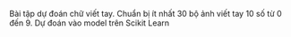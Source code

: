 Bài tập dự đoán chữ viết tay.
Chuẩn bị ít nhất 30 bộ ảnh viết tay 10 số từ 0 đến 9. Dự đoán vào model trên Scikit Learn
